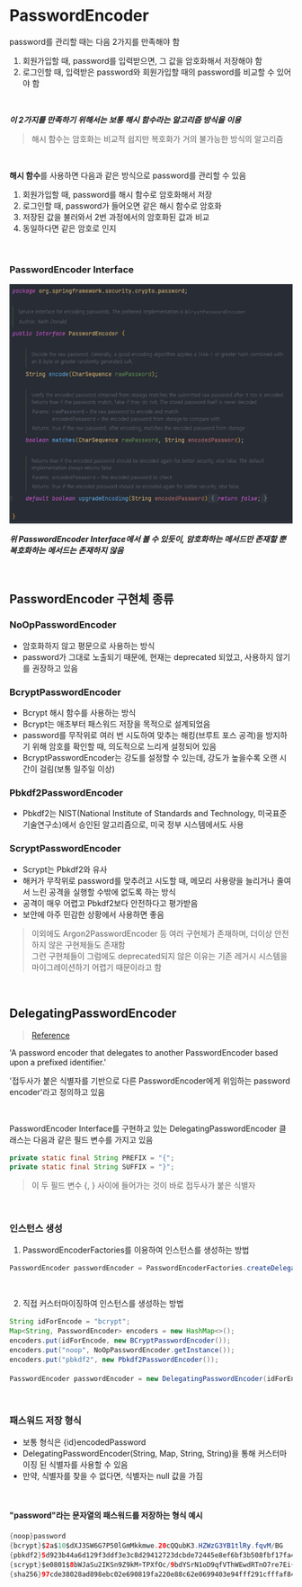 # PasswordEncoder
password를 관리할 때는 다음 2가지를 만족해야 함

1. 회원가입할 때, password를 입력받으면, 그 값을 암호화해서 저장해야 함
2. 로그인할 때, 입력받은 password와 회원가입할 때의 password를 비교할 수 있어야 함

<br>

***이 2가지를 만족하기 위해서는 보통 해시 함수라는 알고리즘 방식을 이용***
> 해시 함수는 암호화는 비교적 쉽지만 복호화가 거의 불가능한 방식의 알고리즘

<br>

**해시 함수**를 사용하면 다음과 같은 방식으로 password를 관리할 수 있음
1. 회원가입할 때, password를 해시 함수로 암호화해서 저장
2. 로그인할 때, password가 들어오면 같은 해시 함수로 암호화
3. 저장된 값을 불러와서 2번 과정에서의 암호화된 값과 비교
4. 동일하다면 같은 암호로 인지

<br>

### PasswordEncoder Interface
<img src = "https://github.com/bangjaeyoung/TIL/blob/main/img/Spring%20Framework/Security/PasswordEncoder.png">

***위 PasswordEncoder Interface에서 볼 수 있듯이, 암호화하는 메서드만 존재할 뿐 복호화하는 메서드는 존재하지 않음***

<br>

## PasswordEncoder 구현체 종류
### NoOpPasswordEncoder
- 암호화하지 않고 평문으로 사용하는 방식
- password가 그대로 노출되기 때문에, 현재는 deprecated 되었고, 사용하지 않기를 권장하고 있음
### BcryptPasswordEncoder
- Bcrypt 해시 함수를 사용하는 방식
- Bcrypt는 애초부터 패스워드 저장을 목적으로 설계되었음
- password를 무작위로 여러 번 시도하여 맞추는 해킹(브루트 포스 공격)을 방지하기 위해 암호를 확인할 때, 의도적으로 느리게 설정되어 있음
- BcryptPasswordEncoder는 강도를 설정할 수 있는데, 강도가 높을수록 오랜 시간이 걸림(보통 일주일 이상)
### Pbkdf2PasswordEncoder
- Pbkdf2는 NIST(National Institute of Standards and Technology, 미국표준기술연구소)에서 승인된 알고리즘으로, 미국 정부 시스템에서도 사용
### ScryptPasswordEncoder
- Scrypt는 Pbkdf2와 유사
- 해커가 무작위로 password를 맞추려고 시도할 때, 메모리 사용량을 늘리거나 줄여서 느린 공격을 실행할 수밖에 없도록 하는 방식
- 공격이 매우 어렵고 Pbkdf2보다 안전하다고 평가받음
- 보안에 아주 민감한 상황에서 사용하면 좋음

> 이외에도 Argon2PasswordEncoder 등 여러 구현체가 존재하며, 더이상 안전하지 않은 구현체들도 존재함  
> 그런 구현체들이 그럼에도 deprecated되지 않은 이유는 기존 레거시 시스템을 마이그레이션하기 어렵기 때문이라고 함

<br>

## DelegatingPasswordEncoder
> [Reference](https://docs.spring.io/spring-security/site/docs/current/api/org/springframework/security/crypto/password/DelegatingPasswordEncoder.html)

'A password encoder that delegates to another PasswordEncoder based upon a prefixed identifier.'

'접두사가 붙은 식별자를 기반으로 다른 PasswordEncoder에게 위임하는 password encoder'라고 정의하고 있음

<br>

PasswordEncoder Interface를 구현하고 있는 DelegatingPasswordEncoder 클래스는 다음과 같은 필드 변수를 가지고 있음
``` java
private static final String PREFIX = "{";
private static final String SUFFIX = "}";
```
> 이 두 필드 변수 {, } 사이에 들어가는 것이 바로 접두사가 붙은 식별자

<br>

### 인스턴스 생성 
1. PasswordEncoderFactories를 이용하여 인스턴스를 생성하는 방법
``` java
PasswordEncoder passwordEncoder = PasswordEncoderFactories.createDelegatingPasswordEncoder();
```

<br>

2. 직접 커스터마이징하여 인스턴스를 생성하는 방법
``` java
String idForEncode = "bcrypt";
Map<String, PasswordEncoder> encoders = new HashMap<>();
encoders.put(idForEncode, new BCryptPasswordEncoder());
encoders.put("noop", NoOpPasswordEncoder.getInstance());
encoders.put("pbkdf2", new Pbkdf2PasswordEncoder());

PasswordEncoder passwordEncoder = new DelegatingPasswordEncoder(idForEncode, encoders);
```

<br>

### 패스워드 저장 형식
- 보통 형식은 {id}encodedPassword
- DelegatingPasswordEncoder(String, Map, String, String)을 통해 커스터마이징 된 식별자를 사용할 수 있음
- 만약, 식별자를 찾을 수 없다면, 식별자는 null 값을 가짐

<br>

#### "password"라는 문자열의 패스워드를 저장하는 형식 예시
``` java
{noop}password
{bcrypt}$2a$10$dXJ3SW6G7P50lGmMkkmwe.20cQQubK3.HZWzG3YB1tlRy.fqvM/BG
{pbkdf2}5d923b44a6d129f3ddf3e3c8d29412723dcbde72445e8ef6bf3b508fbf17fa4ed4d6b99ca763d8dc
{scrypt}$e0801$8bWJaSu2IKSn9Z9kM+TPXfOc/9bdYSrN1oD9qfVThWEwdRTnO7re7Ei+fUZRJ68k9lTyuTeUp4of4g24hHnazw==$OAOec05+bXxvuu/1qZ6NUR+xQYvYv7BeL1QxwRpY5Pc=
{sha256}97cde38028ad898ebc02e690819fa220e88c62e0699403e94fff291cfffaf8410849f27605abcbc0
```
